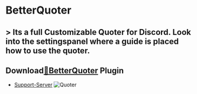 # BetterQuoter 
## > Its a full Customizable Quoter for Discord. Look into the settingspanel where a guide is placed how to use the quoter.
## Download[**🔽BetterQuoter**](https://betterdiscord.net/ghdl?url=https://raw.githubusercontent.com/Strencher/BetterDiscordStuff/master/BetterQuoter/BetterQuoter.plugin.js) Plugin
 - [Support-Server](https://discord.gg/gvA2ree)
![Quoter](https://user-images.githubusercontent.com/46447572/74833473-cefa0100-5319-11ea-86eb-95b01c04703c.gif)